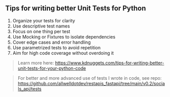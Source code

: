 ## Tips for writing better Unit Tests for Python
1. Organize your tests for clarity
2. Use descriptive test names
3. Focus on one thing per test
4. Use Mocking or Fixtures to isolate dependencies
5. Cover edge cases and error handling
6. Use parametrized tests to avoid repetition
7. Aim for high code coverage without overdoing it

> Learn more here: https://www.kdnuggets.com/tips-for-writing-better-unit-tests-for-your-python-code

> For better and more advanced use of tests I wrote in code, see repo: https://github.com/allwelldotdev/restapis_fastapi/tree/main/v0.2/socials_api/tests



